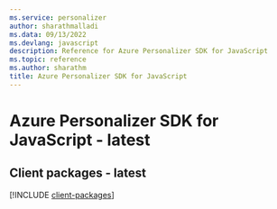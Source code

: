 ```yaml
---
ms.service: personalizer
author: sharathmalladi
ms.data: 09/13/2022
ms.devlang: javascript
description: Reference for Azure Personalizer SDK for JavaScript
ms.topic: reference
ms.author: sharathm
title: Azure Personalizer SDK for JavaScript
---
```

# Azure Personalizer SDK for JavaScript - latest

## Client packages - latest
[!INCLUDE [client-packages](personalizer-client-index.md)]